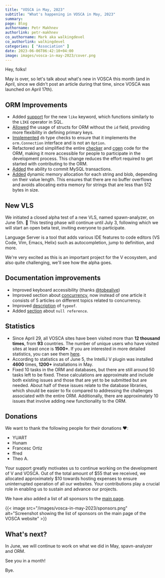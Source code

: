 ```yaml
---
title: "VOSCA in May, 2023"
subtitle: "What's happening in VOSCA in May, 2023"
summary:
page: Blog
authorname: Petr Makhnev
authorlink: petr-makhnev
co_authorname: Mark aka walkingdevel
co_authorlink: walkingdevel
categories: [ "Association" ]
date: 2023-06-06T06:42:10+04:00
image: images/vosca-in-may-2023/cover.png
---
```


Hey, folks!

May is over, so let's talk about what's new in VOSCA this month (and in April, since we didn't post
an article during that time, since VOSCA was launched on April 17th).

## ORM Improvements

- Added
  [support](https://github.com/vlang/v/pull/18020)
  for the new `like` keyword, which functions similarly to the `LIKE` operator in SQL.
- [Allowed](https://github.com/vlang/v/pull/18140)
  the usage of structs for ORM without the `id` field,
  providing more flexibility in defining primary keys.
- [Implemented](https://github.com/vlang/v/pull/18078)
  `db` type checks to ensure that it implements the `orm.Connection` interface and is not
  an `Option`.
- Refactored and simplified the entire
  [checker](https://github.com/vlang/v/pull/18203)
  and
  [cgen](https://github.com/vlang/v/pull/18070)
  code for the ORM, making it more accessible for people to participate in the development process.
  This change reduces the effort required to get started with contributing to the ORM.
- [Added](https://github.com/vlang/v/pull/18268)
  the ability to commit MySQL transactions.
- [Added](https://github.com/vlang/v/pull/18214)
  dynamic memory allocation for each string and blob, depending on their value length.
  This ensures that there are no buffer overflows and avoids allocating extra memory for strings
  that are less than 512 bytes in size.

## New VLS

We initiated a closed alpha test of a new VLS, named spawn-analyzer, on June 5th. 🥳
This testing phase will continue until July 3, following which we will start an open beta test,
inviting everyone to participate.

Language Server is a tool that adds various IDE features to code editors (VS Code, Vim, Emacs,
Helix) such as autocompletion, jump to definition, and more.

We're very excited as this is an important project for the V ecosystem, and also quite challenging,
we'll see how the alpha goes.

## Documentation improvements

- Improved keyboard accessibility (thanks [@tobealive](https://github.com/tobealive))
- Improved section about
  [concurrency](https://docs.vosca.dev/concepts/concurrency/overview.html),
  now instead of one article it consists of 5 articles on different topics related to concurrency.
- Improved
  [description](https://docs.vosca.dev/concepts/compile-time/reflection.html#typeof-getting-the-type-of-expression)
  of `typeof`.
- Added
  [section](https://docs.vosca.dev/concepts/types/references.html#null-reference)
  about `null reference`.

## Statistics

- Since April 29, all VOSCA sites have been visited more than **12 thousand times**,
  from **93** countries.
  The number of unique users who have visited sites at least once is **1500+**.
  If you are interested in more detailed statistics, you can see them
  [here](https://analytics.vosca.dev).
- According to statistics as of June 5, the IntelliJ V plugin was installed **4600** times,
  **1200+** installations in May.
- Fixed 10 tasks in the ORM and databases, but there are still around 50 tasks left to be fixed.
  These calculations are approximate and include both existing issues
  and those that are yet to be submitted but are needed.
  About half of these issues relate to the database libraries,
  which should be easier to fix compared to addressing the challenges associated with the entire
  ORM.
  Additionally, there are approximately 10 issues that involve adding new functionality to the ORM.

## Donations

We want to thank the following people for their donations ❤️:

- YUART
- Hunam
- Francesc Ortiz
- ffred
- Theo A.

Your support greatly motivates us to continue working on the development of V and VOSCA.
Out of the total amount of $55 that we received, we allocated approximately $10 towards hosting
expenses to ensure uninterrupted operation of all our websites.
Your contributions play a crucial role in enabling us to sustain and advance our projects.

We have also added a list of all sponsors to the [main page](https://vosca.dev).

{{< image src="/images/vosca-in-may-2023/sponsors.png"
alt="Screenshot showing the list of sponsors on the main page of the VOSCA website" >}}

## What's next?

In June, we will continue to work on what we did in May, spavn-analyzer and ORM.

See you in a month!

Bye.
